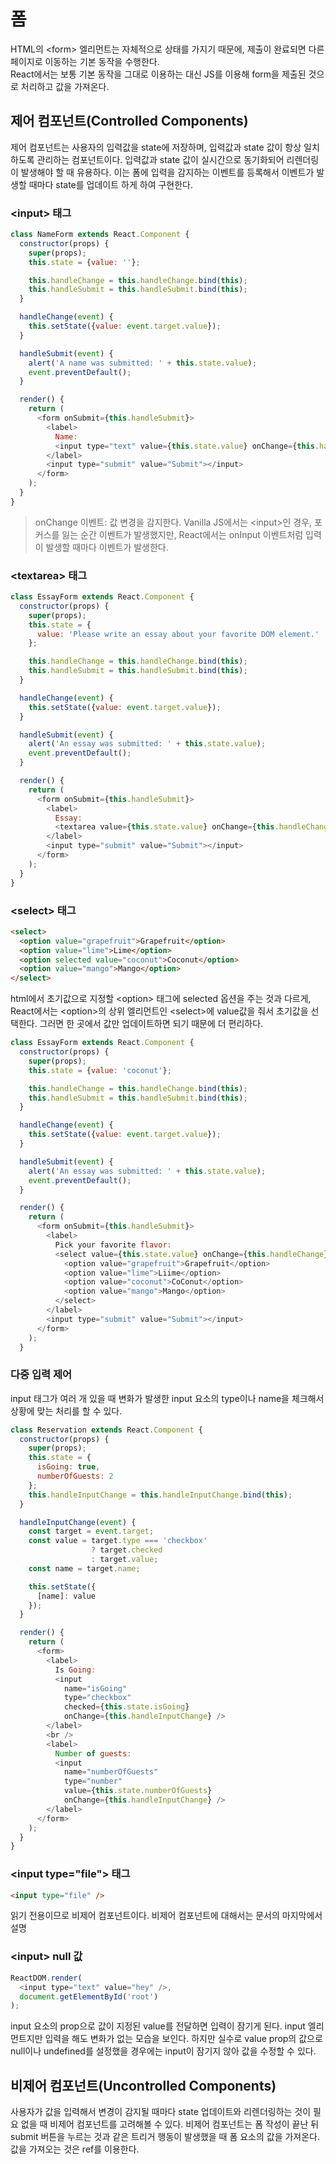 # 폼
HTML의 \<form> 엘리먼트는 자체적으로 상태를 가지기 때문에, 제출이 완료되면 다른 페이지로 이동하는 기본 동작을 수행한다.  
React에서는 보통 기본 동작을 그대로 이용하는 대신 JS를 이용해 form을 제출된 것으로 처리하고 값을 가져온다.

## 제어 컴포넌트(Controlled Components)
제어 컴포넌트는 사용자의 입력값을 state에 저장하며, 입력값과 state 값이 항상 일치하도록 관리하는 컴포넌트이다. 입력값과 state 값이 실시간으로 동기화되어 리렌더링이 발생해야 할 때 유용하다. 이는 폼에 입력을 감지하는 이벤트를 등록해서 이벤트가 발생할 때마다 state를 업데이트 하게 하여 구현한다.

### \<input> 태그
```javascript
class NameForm extends React.Component {
  constructor(props) {
    super(props);
    this.state = {value: ''};

    this.handleChange = this.handleChange.bind(this);
    this.handleSubmit = this.handleSubmit.bind(this);
  }

  handleChange(event) {
    this.setState({value: event.target.value});
  }

  handleSubmit(event) {
    alert('A name was submitted: ' + this.state.value);
    event.preventDefault();
  }

  render() {
    return (
      <form onSubmit={this.handleSubmit}>
        <label>
          Name:
          <input type="text" value={this.state.value} onChange={this.handleChange} />
        </label>
        <input type="submit" value="Submit"></input>
      </form>
    );
  }
}
```
> onChange 이벤트: 값 변경을 감지한다. Vanilla JS에서는 \<input>인 경우, 포커스를 잃는 순간 이벤트가 발생했지만, React에서는 onInput 이벤트처럼 입력이 발생할 때마다 이벤트가 발생한다.

### \<textarea> 태그
```javascript
class EssayForm extends React.Component {
  constructor(props) {
    super(props);
    this.state = {
      value: 'Please write an essay about your favorite DOM element.'
    };

    this.handleChange = this.handleChange.bind(this);
    this.handleSubmit = this.handleSubmit.bind(this);
  }

  handleChange(event) {
    this.setState({value: event.target.value});
  }

  handleSubmit(event) {
    alert('An essay was submitted: ' + this.state.value);
    event.preventDefault();
  }

  render() {
    return (
      <form onSubmit={this.handleSubmit}>
        <label>
          Essay:
          <textarea value={this.state.value} onChange={this.handleChange} />
        </label>
        <input type="submit" value="Submit"></input>
      </form>
    );
  }
}
```

### \<select> 태그
```html
<select>
  <option value="grapefruit">Grapefruit</option>
  <option value="lime">Lime</option>
  <option selected value="coconut">Coconut</option>
  <option value="mango">Mango</option>
</select>
```
html에서 초기값으로 지정할 \<option> 태그에 selected 옵션을 주는 것과 다르게,  
React에서는 \<option>의 상위 엘리먼트인 \<select>에 value값을 줘서 초기값을 선택한다.
그러면 한 곳에서 값만 업데이트하면 되기 때문에 더 편리하다.

```javascript
class EssayForm extends React.Component {
  constructor(props) {
    super(props);
    this.state = {value: 'coconut'};

    this.handleChange = this.handleChange.bind(this);
    this.handleSubmit = this.handleSubmit.bind(this);
  }

  handleChange(event) {
    this.setState({value: event.target.value});
  }

  handleSubmit(event) {
    alert('An essay was submitted: ' + this.state.value);
    event.preventDefault();
  }

  render() {
    return (
      <form onSubmit={this.handleSubmit}>
        <label>
          Pick your favorite flavor:
          <select value={this.state.value} onChange={this.handleChange}>
            <option value="grapefruit">Grapefruit</option>
            <option value="lime">Liime</option>
            <option value="coconut">CoConut</option>
            <option value="mango">Mango</option>
          </select>
        </label>
        <input type="submit" value="Submit"></input>
      </form>
    );
  }
```

### 다중 입력 제어
input 태그가 여러 개 있을 때 변화가 발생한 input 요소의 type이나 name을 체크해서 상황에 맞는 처리를 할 수 있다.

```javascript
class Reservation extends React.Component {
  constructor(props) {
    super(props);
    this.state = {
      isGoing: true,
      numberOfGuests: 2
    };
    this.handleInputChange = this.handleInputChange.bind(this);
  }

  handleInputChange(event) {
    const target = event.target;
    const value = target.type === 'checkbox'
                  ? target.checked
                  : target.value;
    const name = target.name;

    this.setState({
      [name]: value
    });
  }

  render() {
    return (
      <form>
        <label>
          Is Going:
          <input
            name="isGoing"
            type="checkbox"
            checked={this.state.isGoing}
            onChange={this.handleInputChange} />
        </label>
        <br />
        <label>
          Number of guests:
          <input
            name="numberOfGuests"
            type="number"
            value={this.state.numberOfGuests}
            onChange={this.handleInputChange} />
        </label>
      </form>
    );
  }
}
```

### \<input type="file"> 태그
```html
<input type="file" />
```
읽기 전용이므로 비제어 컴포넌트이다. 비제어 컴포넌트에 대해서는 문서의 마지막에서 설명

### \<input> null 값
```javascript
ReactDOM.render(
  <input type="text" value="hey" />,
  document.getElementById('root')
);
```

input 요소의 prop으로 값이 지정된 value를 전달하면 입력이 잠기게 된다. input 엘리먼트지만 입력을 해도 변화가 없는 모습을 보인다. 하지만 실수로 value prop의 값으로 null이나 undefined를 설정했을 경우에는 input이 잠기지 않아 값을 수정할 수 있다.

## 비제어 컴포넌트(Uncontrolled Components)
사용자가 값을 입력해서 변경이 감지될 때마다 state 업데이트와 리렌더링하는 것이 필요 없을 때 비제어 컴포넌트를 고려해볼 수 있다. 비제어 컴포넌트는 폼 작성이 끝난 뒤 submit 버튼을 누르는 것과 같은 트리거 행동이 발생했을 때 폼 요소의 값을 가져온다. 값을 가져오는 것은 ref를 이용한다.
